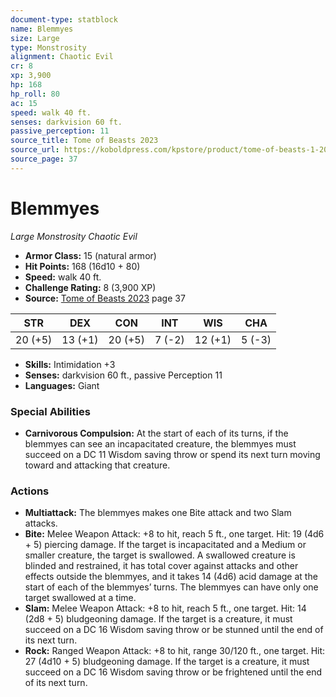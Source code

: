 ```yaml
---
document-type: statblock
name: Blemmyes
size: Large
type: Monstrosity
alignment: Chaotic Evil
cr: 8
xp: 3,900
hp: 168
hp_roll: 80
ac: 15
speed: walk 40 ft.
senses: darkvision 60 ft. 
passive_perception: 11
source_title: Tome of Beasts 2023
source_url: https://koboldpress.com/kpstore/product/tome-of-beasts-1-2023-edition/
source_page: 37
---
```


# Blemmyes

*Large* *Monstrosity* *Chaotic Evil*

- **Armor Class:** 15 (natural armor)
- **Hit Points:** 168 (16d10 + 80)
- **Speed:** walk 40 ft.
- **Challenge Rating:** 8 (3,900 XP)
- **Source:** [Tome of Beasts 2023](https://koboldpress.com/kpstore/product/tome-of-beasts-1-2023-edition/) page 37

| STR | DEX | CON | INT | WIS | CHA |
| --- | --- | --- | --- | --- | --- |
| 20 (+5) | 13 (+1) | 20 (+5) | 7 (-2) | 12 (+1) | 5 (-3) |

- **Skills:** Intimidation +3
- **Senses:** darkvision 60 ft., passive Perception 11
- **Languages:** Giant

### Special Abilities

- **Carnivorous Compulsion:** At the start of each of its turns, if the blemmyes can see an incapacitated creature, the blemmyes must succeed on a DC 11 Wisdom saving throw or spend its next turn moving toward and attacking that creature.

### Actions

- **Multiattack:** The blemmyes makes one Bite attack and two Slam attacks.
- **Bite:** Melee Weapon Attack: +8 to hit, reach 5 ft., one target. Hit: 19 (4d6 + 5) piercing damage. If the target is incapacitated and a Medium or smaller creature, the target is swallowed. A swallowed creature is blinded and restrained, it has total cover against attacks and other effects outside the blemmyes, and it takes 14 (4d6) acid damage at the start of each of the blemmyes’ turns. The blemmyes can have only one target swallowed at a time.
- **Slam:** Melee Weapon Attack: +8 to hit, reach 5 ft., one target. Hit: 14 (2d8 + 5) bludgeoning damage. If the target is a creature, it must succeed on a DC 16 Wisdom saving throw or be stunned until the end of its next turn.
- **Rock:** Ranged Weapon Attack: +8 to hit, range 30/120 ft., one target. Hit: 27 (4d10 + 5) bludgeoning damage. If the target is a creature, it must succeed on a DC 16 Wisdom saving throw or be frightened until the end of its next turn.
